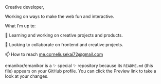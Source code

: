 
Creative developer,

Working on ways to make the web fun and interactive.

What I'm up to:

🌱 Learning and working on creative projects and products.

👯 Looking to collaborate on frontend and creative projects.

📫 How to reach me.corneliusekai72@gmail.com

emanikor/emanikor is a ✨ special ✨ repository because its `README.md` (this file) appears on your GitHub profile.
You can click the Preview link to take a look at your changes.
